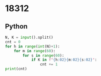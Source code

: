 # 18312

## Python

```python
N, K = input().split()
cnt = 0
for h in range(int(N)+1):
    for m in range(60):
        for s in range(60):
            if K in f"{h:02}{m:02}{s:02}":
                cnt += 1
print(cnt)
```
